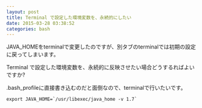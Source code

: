```yaml
---
layout: post
title: Terminal で設定した環境変数を、永続的にしたい
date: 2015-03-28 03:38:52
categories: bash
---
```

<p>JAVA_HOMEをterminalで変更したのですが、別タブのterminalでは初期の設定に戻ってしまいます。</p>

<p>Terminal で設定した環境変数を、永続的に反映させたい場合どうするればよいですか?</p>

<p>.bash_profileに直接書き込むのだと面倒なので、terminalで行いたいです。</p>

```
export JAVA_HOME=`/usr/libexec/java_home -v 1.7`
```
